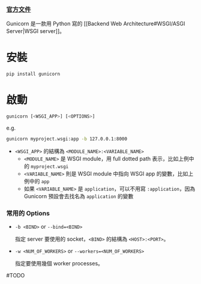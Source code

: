 ### [官方文件](https://docs.gunicorn.org/en/stable/index.html)

Gunicorn 是一款用 Python 寫的 [[Backend Web Architecture#WSGI/ASGI Server|WSGI server]]。

# 安裝

```bash
pip install gunicorn
```

# 啟動

```sh
gunicorn [<WSGI_APP>] [<OPTIONS>]
```

e.g.

```bash
gunicorn myproject.wsgi:app -b 127.0.0.1:8000
```

- `<WSGI_APP>` 的結構為 `<MODULE_NAME>:<VARIABLE_NAME>`
    - `<MODULE_NAME>` 是 WSGI module，用 full dotted path 表示，比如上例中的 `myproject.wsgi`
    - `<VARIABLE_NAME>` 則是 WSGI module 中指向 WSGI app 的變數，比如上例中的 `app`
    - 如果 `<VARIABLE_NAME>` 是 `application`，可以不用寫 `:application`，因為 Gunicorn 預設會去找名為 `application` 的變數

### 常用的 Options

- `-b <BIND>` or `--bind=<BIND>`

    指定 server 要使用的 socket，`<BIND>` 的結構為 `<HOST>:<PORT>`。

- `-w <NUM_OF_WORKERS>` or `--workers=<NUM_OF_WORKERS>`

    指定要使用幾個 worker processes。

#TODO 
